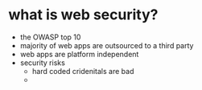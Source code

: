 # what is web security?
- the OWASP top 10
- majority of web apps are outsourced to a third party
- web apps are platform independent
- security risks
  - hard coded cridenitals are bad
  - 